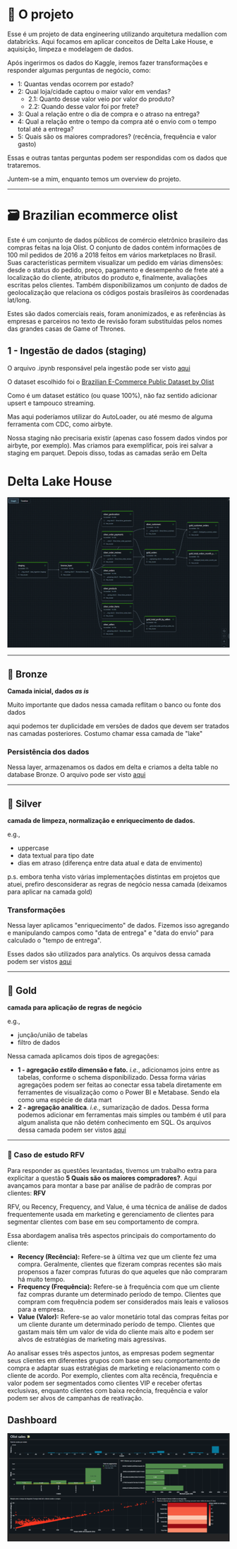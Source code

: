 # 🚧 O projeto
Esse é um projeto de data engineering utilizando arquitetura medallion com databricks. Aqui focamos em aplicar conceitos de Delta Lake House, e aquisição, limpeza e modelagem de dados.

Após ingerirmos os dados do Kaggle, iremos fazer transformações e responder algumas perguntas de negócio, como:
- 1: Quantas vendas ocorrem por estado?
- 2: Qual loja/cidade captou o maior valor em vendas?
  - 2.1: Quanto desse valor veio por valor do produto?
  - 2.2: Quando desse valor foi por frete?
- 3: Qual a relação entre o dia de compra e o atraso na entrega?
- 4: Qual a relação entre o tempo da compra até o envio com o tempo total até a entrega?
- 5: Quais são os maiores compradores? (recência, frequência e valor gasto)

Essas e outras tantas perguntas podem ser respondidas com os dados que trataremos.

Juntem-se a mim, enquanto temos um overview do projeto.

----
# 🗃️ Brazilian ecommerce olist

Este é um conjunto de dados públicos de comércio eletrônico brasileiro das compras feitas na loja Olist. O conjunto de dados contém informações de 100 mil pedidos de 2016 a 2018 feitos em vários marketplaces no Brasil. Suas características permitem visualizar um pedido em várias dimensões: desde o status do pedido, preço, pagamento e desempenho de frete até a localização do cliente, atributos do produto e, finalmente, avaliações escritas pelos clientes. Também disponibilizamos um conjunto de dados de geolocalização que relaciona os códigos postais brasileiros às coordenadas lat/long.

Estes são dados comerciais reais, foram anonimizados, e as referências às empresas e parceiros no texto de revisão foram substituídas pelos nomes das grandes casas de Game of Thrones.

## 1 - Ingestão de dados (staging)
O arquivo .ipynb responsável pela ingestão pode ser visto [aqui](https://github.com/gustavocrod/databricks-data-engineering-olist/blob/main/0%20-%20data_ingestion%20(staging).py)

O dataset escolhido foi o [Brazilian E-Commerce Public Dataset by Olist](https://www.kaggle.com/datasets/olistbr/brazilian-ecommerces)

Como é um dataset estático (ou quase 100%), não faz sentido adicionar upsert e tampouco streaming.

Mas aqui poderíamos utilizar do AutoLoader, ou até mesmo de alguma ferramenta com CDC, como airbyte.

Nossa staging não precisaria existir (apenas caso fossem dados vindos por airbyte, por exemplo). Mas criamos para exemplificar, pois irei salvar a staging em parquet. Depois disso, todas as camadas serão em Delta

# Delta Lake House
![workflows](extra/workflows.PNG)
____
## 🥉 Bronze

**Camada inicial, dados _as is_**


Muito importante que dados nessa camada reflitam o banco ou fonte dos dados

aqui podemos ter duplicidade em versões de dados que devem ser tratados nas camadas posteriores.
Costumo chamar essa camada de "lake"

### Persistência dos dados

Nessa layer, armazenamos os dados em delta e criamos a delta table no database Bronze.
O arquivo pode ser visto [aqui](https://github.com/gustavocrod/databricks-data-engineering-olist/blob/main/1%20-%20Bronze/bronze_olist.py)

____

## 🥈 Silver

**camada de limpeza, normalização e enriquecimento de dados.**

e.g., 
 - uppercase
 - data textual para tipo date
 - dias em atraso (diferença entre data atual e data de envimento)

p.s. embora tenha visto várias implementações distintas em projetos que atuei, prefiro desconsiderar as regras de negócio nessa camada (deixamos para aplicar na camada gold)

### Transformações

Nessa layer aplicamos "enriquecimento" de dados. Fizemos isso agregando e manipulando campos como "data de entrega" e "data do envio" para calculado o "tempo de entrega".

Esses dados são utilizados para analytics. Os arquivos dessa camada podem ser vistos [aqui](https://github.com/gustavocrod/databricks-data-engineering-olist/tree/main/2%20-%20Silver)

----
## 🥇 Gold

**camada para aplicação de regras de negócio**

e.g.,
 - junção/união de tabelas
 - filtro de dados

 Nessa camada aplicamos dois tipos de agregações:
  * **1 - agregação _estilo_ dimensão e fato.** _i.e._, adicionamos joins entre as tabelas, conforme o schema disponibilizado.
  Dessa forma várias agregações podem ser feitas ao conectar essa tabela diretamente em ferramentes de visualização como o Power BI e Metabase. Sendo ela como uma espécie de data mart
  * **2 - agregação analítica**. _i.e._, sumarização de dados.
  Dessa forma podemos adicionar em ferramentas mais simples ou também é util para algum analista que não detém conhecimento em SQL.
Os arquivos dessa camada podem ser vistos [aqui](https://github.com/gustavocrod/databricks-data-engineering-olist/tree/main/3%20-%20Gold)

___

### 📜 Caso de estudo RFV

  Para responder as questões levantadas, tivemos um trabalho extra para explicitar a questão **5 Quais são os maiores compradores?**. Aqui avançamos para montar a base par análise de padrão de compras por clientes: **RFV**


RFV, ou Recency, Frequency, and Value, é uma técnica de análise de dados frequentemente usada em marketing e gerenciamento de clientes para segmentar clientes com base em seu comportamento de compra.

Essa abordagem analisa três aspectos principais do comportamento do cliente:

- **Recency (Recência):** Refere-se à última vez que um cliente fez uma compra. Geralmente, clientes que fizeram compras recentes são mais propensos a fazer compras futuras do que aqueles que não compraram há muito tempo.
- **Frequency (Frequência):** Refere-se à frequência com que um cliente faz compras durante um determinado período de tempo. Clientes que compram com frequência podem ser considerados mais leais e valiosos para a empresa.
- **Value (Valor):** Refere-se ao valor monetário total das compras feitas por um cliente durante um determinado período de tempo. Clientes que gastam mais têm um valor de vida do cliente mais alto e podem ser alvos de estratégias de marketing mais agressivas.

Ao analisar esses três aspectos juntos, as empresas podem segmentar seus clientes em diferentes grupos com base em seu comportamento de compra e adaptar suas estratégias de marketing e relacionamento com o cliente de acordo. Por exemplo, clientes com alta recência, frequência e valor podem ser segmentados como clientes VIP e receber ofertas exclusivas, enquanto clientes com baixa recência, frequência e valor podem ser alvos de campanhas de reativação.

## Dashboard
![dash final](extra/dash.PNG)

